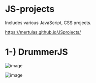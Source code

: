 # JS-projects
Includes various JavaScript, CSS projects.

https://mertulas.github.io/JSprojects/

# 1-) DrummerJS

![image](https://user-images.githubusercontent.com/67822910/101557302-cae4c000-39cd-11eb-9b12-3269ccd57f92.png)

![image](https://user-images.githubusercontent.com/67822910/101557742-a9380880-39ce-11eb-9ef5-d9cd6f3a8f24.png)
